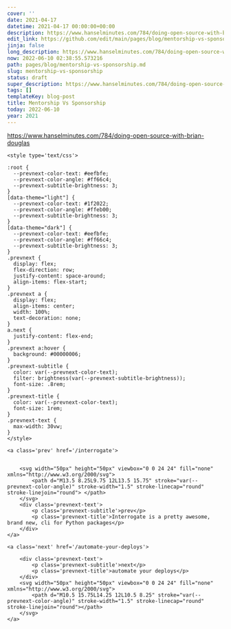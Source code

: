 ```yaml
---
cover: ''
date: 2021-04-17
datetime: 2021-04-17 00:00:00+00:00
description: https://www.hanselminutes.com/784/doing-open-source-with-brian-douglas
edit_link: https://github.com/edit/main/pages/blog/mentorship-vs-sponsorship.md
jinja: false
long_description: https://www.hanselminutes.com/784/doing-open-source-with-brian-douglas
now: 2022-06-10 02:38:55.573216
path: pages/blog/mentorship-vs-sponsorship.md
slug: mentorship-vs-sponsorship
status: draft
super_description: https://www.hanselminutes.com/784/doing-open-source-with-brian-douglas
tags: []
templateKey: blog-post
title: Mentorship Vs Sponsorship
today: 2022-06-10
year: 2021
---
```


https://www.hanselminutes.com/784/doing-open-source-with-brian-douglas
<div class='prevnext'>

    <style type='text/css'>

    :root {
      --prevnext-color-text: #eefbfe;
      --prevnext-color-angle: #ff66c4;
      --prevnext-subtitle-brightness: 3;
    }
    [data-theme="light"] {
      --prevnext-color-text: #1f2022;
      --prevnext-color-angle: #ffeb00;
      --prevnext-subtitle-brightness: 3;
    }
    [data-theme="dark"] {
      --prevnext-color-text: #eefbfe;
      --prevnext-color-angle: #ff66c4;
      --prevnext-subtitle-brightness: 3;
    }
    .prevnext {
      display: flex;
      flex-direction: row;
      justify-content: space-around;
      align-items: flex-start;
    }
    .prevnext a {
      display: flex;
      align-items: center;
      width: 100%;
      text-decoration: none;
    }
    a.next {
      justify-content: flex-end;
    }
    .prevnext a:hover {
      background: #00000006;
    }
    .prevnext-subtitle {
      color: var(--prevnext-color-text);
      filter: brightness(var(--prevnext-subtitle-brightness));
      font-size: .8rem;
    }
    .prevnext-title {
      color: var(--prevnext-color-text);
      font-size: 1rem;
    }
    .prevnext-text {
      max-width: 30vw;
    }
    </style>
    
    <a class='prev' href='/interrogate'>
    

        <svg width="50px" height="50px" viewbox="0 0 24 24" fill="none" xmlns="http://www.w3.org/2000/svg">
            <path d="M13.5 8.25L9.75 12L13.5 15.75" stroke="var(--prevnext-color-angle)" stroke-width="1.5" stroke-linecap="round" stroke-linejoin="round"> </path>
        </svg>
        <div class='prevnext-text'>
            <p class='prevnext-subtitle'>prev</p>
            <p class='prevnext-title'>Interrogate is a pretty awesome, brand new, cli for Python packages</p>
        </div>
    </a>
    
    <a class='next' href='/automate-your-deploys'>
    
        <div class='prevnext-text'>
            <p class='prevnext-subtitle'>next</p>
            <p class='prevnext-title'>automate your deploys</p>
        </div>
        <svg width="50px" height="50px" viewbox="0 0 24 24" fill="none" xmlns="http://www.w3.org/2000/svg">
            <path d="M10.5 15.75L14.25 12L10.5 8.25" stroke="var(--prevnext-color-angle)" stroke-width="1.5" stroke-linecap="round" stroke-linejoin="round"></path>
        </svg>
    </a>
  </div>
